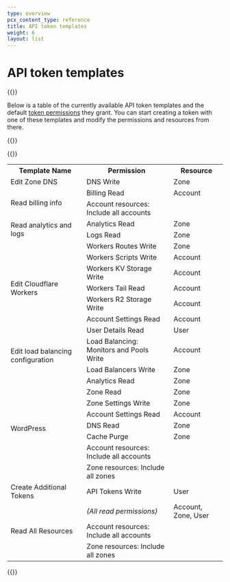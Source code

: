 ```yaml
---
type: overview
pcx_content_type: reference
title: API token templates
weight: 6
layout: list
---
```


# API token templates

{{<content-column>}}

Below is a table of the currently available API token templates and the default [token permissions](/api/tokens/create/permissions/) they grant. You can start creating a token with one of these templates and modify the permissions and resources from there.

{{</content-column>}}

{{<table-wrap>}}

<table>
  <tbody>
    <tr>
      <th>Template Name</th>
      <th>Permission</th>
      <th>Resource</th>
    </tr>
    <tr>
      <td>Edit Zone DNS</td>
      <td>DNS Write</td>
      <td>Zone</td>
    </tr>
    <tr>
      <td rowspan="2">Read billing info</td>
      <td>Billing Read</td>
      <td>Account</td>
    </tr>
    <tr>
      <td>Account resources: Include all accounts</td>
      <td></td>
    </tr>
    <tr>
      <td rowspan="2">Read analytics and logs</td>
      <td>Analytics Read</td>
      <td>Zone</td>
    </tr>
    <tr>
      <td>Logs Read</td>
      <td>Zone</td>
    </tr>
    <tr>
      <td rowspan="7">Edit Cloudflare Workers</td>
      <td>Workers Routes Write</td>
      <td>Zone</td>
    </tr>
    <tr>
      <td>Workers Scripts Write</td>
      <td>Account</td>
    </tr>
    <tr>
      <td>Workers KV Storage Write</td>
      <td>Account</td>
    </tr>
    <tr>
      <td>Workers Tail Read</td>
      <td>Account</td>
    </tr>
    <tr>
      <td>Workers R2 Storage Write</td>
      <td>Account</td>
    </tr>
    <tr>
      <td>Account Settings Read</td>
      <td>Account</td>
    </tr>
    <tr>
      <td>User Details Read</td>
      <td>User</td>
    </tr>
    <tr>
      <td rowspan="2">Edit load balancing configuration</td>
      <td>Load Balancing: Monitors and Pools Write</td>
      <td>Account</td>
    </tr>
    <tr>
      <td>Load Balancers Write</td>
      <td>Zone</td>
    </tr>
    <tr>
      <td rowspan="8">WordPress</td>
      <td>Analytics Read</td>
      <td>Zone</td>
    </tr>
    <tr>
      <td>Zone Read</td>
      <td>Zone</td>
    </tr>
    <tr>
      <td>Zone Settings Write</td>
      <td>Zone</td>
    </tr>
    <tr>
      <td>Account Settings Read</td>
      <td>Account</td>
    </tr>
    <tr>
      <td>DNS Read</td>
      <td>Zone</td>
    </tr>
    <tr>
      <td>Cache Purge</td>
      <td>Zone</td>
    </tr>
    <tr>
      <td>Account resources: Include all accounts</td>
      <td></td>
    </tr>
    <tr>
      <td>Zone resources: Include all zones</td>
      <td></td>
    </tr>
    <tr>
      <td>Create Additional Tokens</td>
      <td>API Tokens Write</td>
      <td>User</td>
    </tr>
    <tr>
      <td rowspan="3">Read All Resources</td>
      <td>
        <em>(All read permissions)</em>
      </td>
      <td>Account, Zone, User</td>
    </tr>
    <tr>
      <td>Account resources: Include all accounts</td>
      <td></td>
    </tr>
    <tr>
      <td>Zone resources: Include all zones</td>
      <td></td>
    </tr>
  </tbody>
</table>

{{</table-wrap>}}
